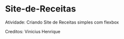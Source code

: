 # Site-de-Receitas
Atividade:
Criando Site de Receitas simples com flexbox

Creditos: Vinicius Henrique 
